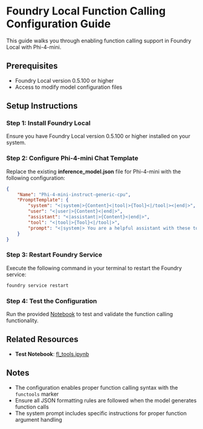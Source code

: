 # Foundry Local Function Calling Configuration Guide

This guide walks you through enabling function calling support in Foundry Local with Phi-4-mini.

## Prerequisites

- Foundry Local version 0.5.100 or higher
- Access to modify model configuration files

## Setup Instructions

### Step 1: Install Foundry Local

Ensure you have Foundry Local version 0.5.100 or higher installed on your system.

### Step 2: Configure Phi-4-mini Chat Template

Replace the existing **inference_model.json** file for Phi-4-mini with the following configuration:

```json
{
    "Name": "Phi-4-mini-instruct-generic-cpu",
    "PromptTemplate": {
        "system": "<|system|>{Content}<|tool|>{Tool}<|/tool|><|end|>",
        "user": "<|user|>{Content}<|end|>",
        "assistant": "<|assistant|>{Content}<|end|>",
        "tool": "<|tool|>{Tool}<|/tool|>",
        "prompt": "<|system|> You are a helpful assistant with these tools. If you decide to call functions:\n* prefix function calls with functools marker (no closing marker required)\n* all function calls should be generated in a single JSON list formatted as functools[{\"name\": [function name], \"arguments\": [function arguments as JSON]}, ...]\n  * follow the provided JSON schema. Do not hallucinate arguments or values. Do not blindly copy values from the provided samples\n  * respect the argument type formatting. E.g., if the type is number and format is float, write value 7 as 7.0\n  * make sure you pick the right functions that match the user intent<|end|><|user|>{Content}<|end|><|assistant|>"
    }
}
```

### Step 3: Restart Foundry Service

Execute the following command in your terminal to restart the Foundry service:

```bash
foundry service restart
```

### Step 4: Test the Configuration

Run the provided [Notebook](./fl_tools..ipynb) to test and validate the function calling functionality.

## Related Resources

- **Test Notebook**: [fl_tools.ipynb](./fl_tools..ipynb)

## Notes

- The configuration enables proper function calling syntax with the `functools` marker
- Ensure all JSON formatting rules are followed when the model generates function calls
- The system prompt includes specific instructions for proper function argument handling